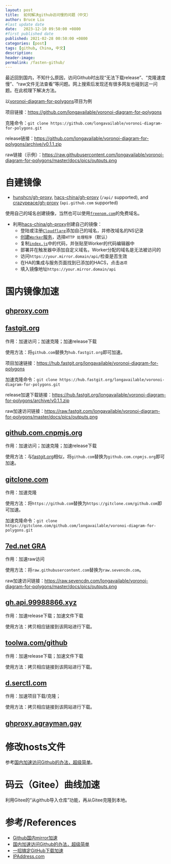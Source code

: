 ```yaml
---
layout: post
title:  如何解决github访问慢的问题（中文）
author: Bruce Liu
#last update date
date:   2023-12-10 09:50:00 +0800
#first published date
published: 2021-02-28 00:50:00 +0800
categories: [post]
tags: [github, China, 中文]
description: 
header-image: 
permalink: /fasten-github/
---
```

最近回到国内，不知什么原因，访问Github时出现“无法下载release”、“克隆速度慢”、“raw文件无法查看”等问题。网上搜索后发现还有很多网友也碰到这一问题。在此梳理下解决方法。
<!--the above is the excerpt-->
<!--more-->
<!--the following is the text-->

以[voronoi-diagram-for-polygons]项目为例

项目链接：<https://github.com/longavailable/voronoi-diagram-for-polygons>

克隆命令：`git clone https://github.com/longavailable/voronoi-diagram-for-polygons.git`

release链接：<https://github.com/longavailable/voronoi-diagram-for-polygons/archive/v0.1.1.zip>

raw链接（示例）：<https://raw.githubusercontent.com/longavailable/voronoi-diagram-for-polygons/master/docs/pics/outputs.png>

# 自建镜像

- [hunshcn/gh-proxy], [hacs-china/gh-proxy] (`/api/` supported), and [crazypeace/gh-proxy] (`api.github.com` supported)

使用自己的域名创建镜像，当然也可以使用[`freenom.com`](https://freenom.com)的免费域名。

- 利用[hacs-china/gh-proxy]创建自己的镜像：
  - 登陆或注册[`Cloudflare`](https://cloudflare.com)添加自己的域名，并修改域名的NS记录
  - [创建`Worker`服务](https://dash.cloudflare.com/?account=workers)，选择`HTTP 处理程序`（默认）
  - 复制[`index.js`](https://raw.githubusercontent.com/hacs-china/gh-proxy/master/index.js)中的代码，并张贴至Worker的代码编辑器中
  - 部署并在触发器中添加自定义域名，Worker分配的域名是无法被访问的
  - 访问`https://your.mirror.domain/api/`检查是否生效
  - 在HA的集成与服务页面找到已添加的HACS，点击`选项`
  - 填入镜像地址`https://your.mirror.domain/api`

# 国内镜像加速

## [ghproxy.com]

## [fastgit.org]

作用：加速访问；加速克隆；加速release下载

使用方法：将`github.com`替换为`hub.fastgit.org`即可加速。

项目加速链接：<https://hub.fastgit.org/longavailable/voronoi-diagram-for-polygons>

加速克隆命令：`git clone https://hub.fastgit.org/longavailable/voronoi-diagram-for-polygons.git`

release加速下载链接：<https://hub.fastgit.org/longavailable/voronoi-diagram-for-polygons/archive/v0.1.1.zip>

raw加速访问链接：<https://raw.fastgit.com/longavailable/voronoi-diagram-for-polygons/master/docs/pics/outputs.png>


## [github.com.cnpmjs.org]

作用：加速访问；加速克隆；加速release下载

使用方法：与[fastgit.org]相似，将`github.com`替换为`github.com.cnpmjs.org`即可加速。


## [gitclone.com]

作用：加速克隆

使用方法：将`https://github.com`替换为`https://gitclone.com/github.com`即可加速。

加速克隆命令：`git clone https://gitclone.com/github.com/longavailable/voronoi-diagram-for-polygons.git`


## [7ed.net GRA]

作用：加速raw访问

使用方法：将`raw.githubusercontent.com`替换为`raw.sevencdn.com`。

raw加速访问链接：<https://raw.sevencdn.com/longavailable/voronoi-diagram-for-polygons/master/docs/pics/outputs.png>


## [gh.api.99988866.xyz]

作用：加速release下载；加速文件下载

使用方法：拷贝相应链接到该网站进行下载。


## [toolwa.com/github]

作用：加速release下载；加速文件下载

使用方法：拷贝相应链接到该网站进行下载。


## [d.serctl.com]

作用：加速项目下载/克隆；

使用方法：拷贝相应链接到该网站进行下载。


## [ghproxy.agrayman.gay]


# 修改hosts文件

参考[国内加速访问Github的办法，超级简单](https://blog.csdn.net/qianglei6077/article/details/90051554)。


# 码云（Gitee）曲线加速

利用Gitee的“从github导入仓库”功能，再从Gitee克隆到本地。


# 参考/References

- [Github国内mirror加速](https://blog.csdn.net/networken/article/details/105122778)
- [国内加速访问Github的办法，超级简单](https://blog.csdn.net/qianglei6077/article/details/90051554)
- [一招搞定GitHub下载加速](https://zhuanlan.zhihu.com/p/112697807)
- [IPAddress.com](http://ipaddress.com/)

<!--helping links-->
[voronoi-diagram-for-polygons]: https://github.com/longavailable/voronoi-diagram-for-polygons
[fastgit.org]: https://doc.fastgit.org/en-us/#about-fastgit
[gitclone.com]: https://www.gitclone.com/
[github.com.cnpmjs.org]: https://github.com.cnpmjs.org/
[7ed.net GRA]: https://7ed.net/gra/
[gh.api.99988866.xyz]: https://gh.api.99988866.xyz/
[toolwa.com/github]: https://toolwa.com/github/
[d.serctl.com]: https://d.serctl.com/
[ghproxy.com]: https://ghproxy.com
[ghproxy.agrayman.gay]: https://ghproxy.agrayman.gay
[hunshcn/gh-proxy]: https://github.com/hunshcn/gh-proxy
[hacs-china/gh-proxy]: https://github.com/hacs-china/gh-proxy
[crazypeace/gh-proxy]: https://github.com/crazypeace/gh-proxy






